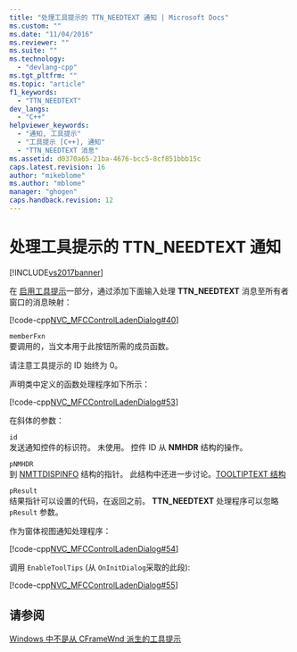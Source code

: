 ```yaml
---
title: "处理工具提示的 TTN_NEEDTEXT 通知 | Microsoft Docs"
ms.custom: ""
ms.date: "11/04/2016"
ms.reviewer: ""
ms.suite: ""
ms.technology: 
  - "devlang-cpp"
ms.tgt_pltfrm: ""
ms.topic: "article"
f1_keywords: 
  - "TTN_NEEDTEXT"
dev_langs: 
  - "C++"
helpviewer_keywords: 
  - "通知, 工具提示"
  - "工具提示 [C++], 通知"
  - "TTN_NEEDTEXT 消息"
ms.assetid: d0370a65-21ba-4676-bcc5-8cf851bbb15c
caps.latest.revision: 16
author: "mikeblome"
ms.author: "mblome"
manager: "ghogen"
caps.handback.revision: 12
---
```

# 处理工具提示的 TTN_NEEDTEXT 通知
[!INCLUDE[vs2017banner](../assembler/inline/includes/vs2017banner.md)]

在 [启用工具提示](../mfc/enabling-tool-tips.md)一部分，通过添加下面输入处理 **TTN\_NEEDTEXT** 消息至所有者窗口的消息映射：  
  
 [!code-cpp[NVC_MFCControlLadenDialog#40](../mfc/codesnippet/CPP/handling-ttn-needtext-notification-for-tool-tips_1.cpp)]  
  
 `memberFxn`  
 要调用的，当文本用于此按钮所需的成员函数。  
  
 请注意工具提示的 ID 始终为 0。  
  
 声明类中定义的函数处理程序如下所示：  
  
 [!code-cpp[NVC_MFCControlLadenDialog#53](../mfc/codesnippet/CPP/handling-ttn-needtext-notification-for-tool-tips_2.h)]  
  
 在斜体的参数：  
  
 `id`  
 发送通知控件的标识符。  未使用。  控件 ID 从 **NMHDR** 结构的操作。  
  
 `pNMHDR`  
 到 [NMTTDISPINFO](http://msdn.microsoft.com/library/windows/desktop/bb760258) 结构的指针。  此结构中还进一步讨论。[TOOLTIPTEXT 结构](../mfc/tooltiptext-structure.md)  
  
 `pResult`  
 结果指针可以设置的代码，在返回之前。  **TTN\_NEEDTEXT** 处理程序可以忽略 `pResult` 参数。  
  
 作为窗体视图通知处理程序：  
  
 [!code-cpp[NVC_MFCControlLadenDialog#54](../mfc/codesnippet/CPP/handling-ttn-needtext-notification-for-tool-tips_3.cpp)]  
  
 调用 `EnableToolTips` \(从 `OnInitDialog`采取的此段\):  
  
 [!code-cpp[NVC_MFCControlLadenDialog#55](../mfc/codesnippet/CPP/handling-ttn-needtext-notification-for-tool-tips_4.cpp)]  
  
## 请参阅  
 [Windows 中不是从 CFrameWnd 派生的工具提示](../mfc/tool-tips-in-windows-not-derived-from-cframewnd.md)
